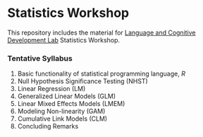 # Statistics Workshop
This repository includes the material for [Language and Cognitive Development Lab](https://langcog.metu.edu.tr) Statistics Workshop.

### Tentative Syllabus
1. Basic functionality of statistical programming language, _R_
2. Null Hypothesis Significance Testing (NHST)
3. Linear Regression (LM)
4. Generalized Linear Models (GLM)
5. Linear Mixed Effects Models (LMEM)
6. Modeling Non-linearity (GAM)
7. Cumulative Link Models (CLM)
8. Concluding Remarks

